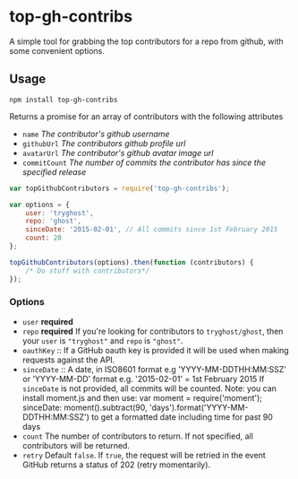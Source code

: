 top-gh-contribs
===============

A simple tool for grabbing the top contributors for a repo from github, with some convenient options.

Usage
----------------------

```
npm install top-gh-contribs
```

Returns a promise for an array of contributors with the following attributes

* `name` *The contributor's github username*
* `githubUrl` *The contributors github profile url*
* `avatarUrl` *The contributor's github avatar image url*
* `commitCount` *The number of commits the contributor has since the specified release*

```js
var topGithubContributors = require('top-gh-contribs');

var options = {
    user: 'tryghost',
    repo: 'ghost',
    sinceDate: '2015-02-01', // All commits since 1st February 2015
    count: 20
};

topGithubContributors(options).then(function (contributors) {
    /* Do stuff with contributors*/
});
```

### Options

* `user` **required**
* `repo` **required**
    If you're looking for contributors to `tryghost/ghost`, then your `user` is `"tryghost"` and `repo` is `"ghost"`.
* `oauthKey` ::
    If a GitHub oauth key is provided it will be used when making requests against the API.
* `sinceDate` ::
    A date, in ISO8601 format e.g 'YYYY-MM-DDTHH:MM:SSZ' or 'YYYY-MM-DD' format e.g. '2015-02-01' = 1st February 2015
    If `sinceDate` is not provided, all commits will be counted.
    Note: you can install moment.js and then use:
    var moment = require('moment');
    sinceDate: moment().subtract(90, 'days').format('YYYY-MM-DDTHH:MM:SSZ') to get a formatted date including time
    for past 90 days
* `count`
    The number of contributors to return. If not specified, all contributors will be returned.
* `retry`
    Default `false`.  If `true`, the request will be retried in the event GitHub returns a status of 202
    (retry momentarily).
